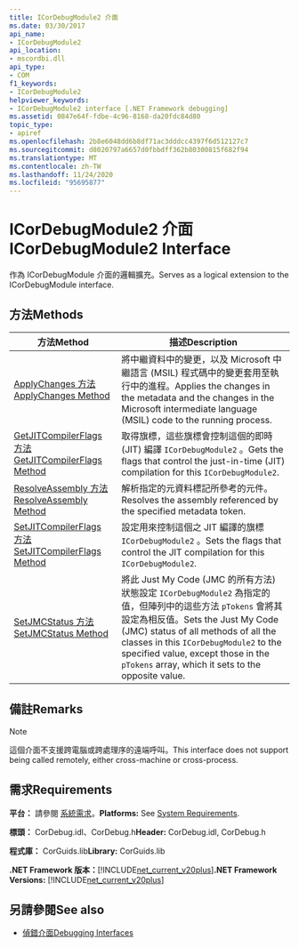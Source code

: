 ```yaml
---
title: ICorDebugModule2 介面
ms.date: 03/30/2017
api_name:
- ICorDebugModule2
api_location:
- mscordbi.dll
api_type:
- COM
f1_keywords:
- ICorDebugModule2
helpviewer_keywords:
- ICorDebugModule2 interface [.NET Framework debugging]
ms.assetid: 0847e64f-fdbe-4c96-8168-da20fdc84d80
topic_type:
- apiref
ms.openlocfilehash: 2b8e6048dd6b8df71ac3dddcc4397f6d512127c7
ms.sourcegitcommit: d8020797a6657d0fbbdff362b80300815f682f94
ms.translationtype: MT
ms.contentlocale: zh-TW
ms.lasthandoff: 11/24/2020
ms.locfileid: "95695877"
---
```

# <a name="icordebugmodule2-interface"></a><span data-ttu-id="7302b-102">ICorDebugModule2 介面</span><span class="sxs-lookup"><span data-stu-id="7302b-102">ICorDebugModule2 Interface</span></span>

<span data-ttu-id="7302b-103">作為 ICorDebugModule 介面的邏輯擴充。</span><span class="sxs-lookup"><span data-stu-id="7302b-103">Serves as a logical extension to the ICorDebugModule interface.</span></span>  
  
## <a name="methods"></a><span data-ttu-id="7302b-104">方法</span><span class="sxs-lookup"><span data-stu-id="7302b-104">Methods</span></span>  
  
|<span data-ttu-id="7302b-105">方法</span><span class="sxs-lookup"><span data-stu-id="7302b-105">Method</span></span>|<span data-ttu-id="7302b-106">描述</span><span class="sxs-lookup"><span data-stu-id="7302b-106">Description</span></span>|  
|------------|-----------------|  
|[<span data-ttu-id="7302b-107">ApplyChanges 方法</span><span class="sxs-lookup"><span data-stu-id="7302b-107">ApplyChanges Method</span></span>](icordebugmodule2-applychanges-method.md)|<span data-ttu-id="7302b-108">將中繼資料中的變更，以及 Microsoft 中繼語言 (MSIL) 程式碼中的變更套用至執行中的進程。</span><span class="sxs-lookup"><span data-stu-id="7302b-108">Applies the changes in the metadata and the changes in the Microsoft intermediate language (MSIL) code to the running process.</span></span>|  
|[<span data-ttu-id="7302b-109">GetJITCompilerFlags 方法</span><span class="sxs-lookup"><span data-stu-id="7302b-109">GetJITCompilerFlags Method</span></span>](icordebugmodule2-getjitcompilerflags-method.md)|<span data-ttu-id="7302b-110">取得旗標，這些旗標會控制這個的即時 (JIT) 編譯 `ICorDebugModule2` 。</span><span class="sxs-lookup"><span data-stu-id="7302b-110">Gets the flags that control the just-in-time (JIT) compilation for this `ICorDebugModule2`.</span></span>|  
|[<span data-ttu-id="7302b-111">ResolveAssembly 方法</span><span class="sxs-lookup"><span data-stu-id="7302b-111">ResolveAssembly Method</span></span>](icordebugmodule2-resolveassembly-method.md)|<span data-ttu-id="7302b-112">解析指定的元資料標記所參考的元件。</span><span class="sxs-lookup"><span data-stu-id="7302b-112">Resolves the assembly referenced by the specified metadata token.</span></span>|  
|[<span data-ttu-id="7302b-113">SetJITCompilerFlags 方法</span><span class="sxs-lookup"><span data-stu-id="7302b-113">SetJITCompilerFlags Method</span></span>](icordebugmodule2-setjitcompilerflags-method.md)|<span data-ttu-id="7302b-114">設定用來控制這個之 JIT 編譯的旗標 `ICorDebugModule2` 。</span><span class="sxs-lookup"><span data-stu-id="7302b-114">Sets the flags that control the JIT compilation for this `ICorDebugModule2`.</span></span>|  
|[<span data-ttu-id="7302b-115">SetJMCStatus 方法</span><span class="sxs-lookup"><span data-stu-id="7302b-115">SetJMCStatus Method</span></span>](icordebugmodule2-setjmcstatus-method.md)|<span data-ttu-id="7302b-116">將此 Just My Code (JMC 的所有方法) 狀態設定 `ICorDebugModule2` 為指定的值，但陣列中的這些方法 `pTokens` 會將其設定為相反值。</span><span class="sxs-lookup"><span data-stu-id="7302b-116">Sets the Just My Code (JMC) status of all methods of all the classes in this `ICorDebugModule2` to the specified value, except those in the `pTokens` array, which it sets to the opposite value.</span></span>|  
  
## <a name="remarks"></a><span data-ttu-id="7302b-117">備註</span><span class="sxs-lookup"><span data-stu-id="7302b-117">Remarks</span></span>  
  
> [!NOTE]
> <span data-ttu-id="7302b-118">這個介面不支援跨電腦或跨處理序的遠端呼叫。</span><span class="sxs-lookup"><span data-stu-id="7302b-118">This interface does not support being called remotely, either cross-machine or cross-process.</span></span>  
  
## <a name="requirements"></a><span data-ttu-id="7302b-119">需求</span><span class="sxs-lookup"><span data-stu-id="7302b-119">Requirements</span></span>  

 <span data-ttu-id="7302b-120">**平台：** 請參閱 [系統需求](../../get-started/system-requirements.md)。</span><span class="sxs-lookup"><span data-stu-id="7302b-120">**Platforms:** See [System Requirements](../../get-started/system-requirements.md).</span></span>  
  
 <span data-ttu-id="7302b-121">**標頭：** CorDebug.idl、CorDebug.h</span><span class="sxs-lookup"><span data-stu-id="7302b-121">**Header:** CorDebug.idl, CorDebug.h</span></span>  
  
 <span data-ttu-id="7302b-122">**程式庫：** CorGuids.lib</span><span class="sxs-lookup"><span data-stu-id="7302b-122">**Library:** CorGuids.lib</span></span>  
  
 <span data-ttu-id="7302b-123">**.NET Framework 版本：**[!INCLUDE[net_current_v20plus](../../../../includes/net-current-v20plus-md.md)]</span><span class="sxs-lookup"><span data-stu-id="7302b-123">**.NET Framework Versions:** [!INCLUDE[net_current_v20plus](../../../../includes/net-current-v20plus-md.md)]</span></span>  
  
## <a name="see-also"></a><span data-ttu-id="7302b-124">另請參閱</span><span class="sxs-lookup"><span data-stu-id="7302b-124">See also</span></span>

- [<span data-ttu-id="7302b-125">偵錯介面</span><span class="sxs-lookup"><span data-stu-id="7302b-125">Debugging Interfaces</span></span>](debugging-interfaces.md)
